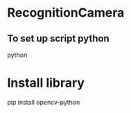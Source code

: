 # RecognitionCamera
## To set up script python
python <Name>


# Install library
pip install opencv-python